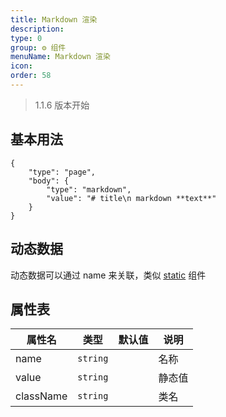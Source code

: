 ```yaml
---
title: Markdown 渲染
description:
type: 0
group: ⚙ 组件
menuName: Markdown 渲染
icon:
order: 58
---
```


> 1.1.6 版本开始

## 基本用法

```schema
{
    "type": "page",
    "body": {
        "type": "markdown",
        "value": "# title\n markdown **text**"
    }
}
```

## 动态数据

动态数据可以通过 name 来关联，类似 [static](form/static) 组件

## 属性表

| 属性名    | 类型     | 默认值 | 说明   |
| --------- | -------- | ------ | ------ |
| name      | `string` |        | 名称   |
| value     | `string` |        | 静态值 |
| className | `string` |        | 类名   |
